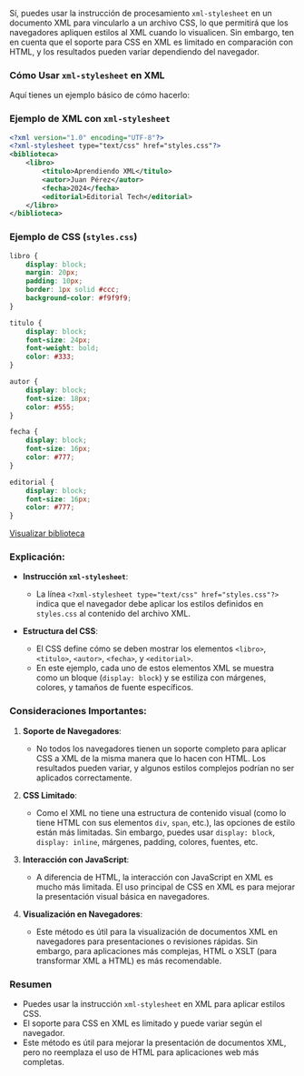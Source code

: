 Sí, puedes usar la instrucción de procesamiento `xml-stylesheet` en un documento XML para vincularlo a un archivo CSS, lo que permitirá que los navegadores apliquen estilos al XML cuando lo visualicen. Sin embargo, ten en cuenta que el soporte para CSS en XML es limitado en comparación con HTML, y los resultados pueden variar dependiendo del navegador.

### Cómo Usar `xml-stylesheet` en XML

Aquí tienes un ejemplo básico de cómo hacerlo:

### Ejemplo de XML con `xml-stylesheet`

```xml
<?xml version="1.0" encoding="UTF-8"?>
<?xml-stylesheet type="text/css" href="styles.css"?>
<biblioteca>
    <libro>
        <titulo>Aprendiendo XML</titulo>
        <autor>Juan Pérez</autor>
        <fecha>2024</fecha>
        <editorial>Editorial Tech</editorial>
    </libro>
</biblioteca>

```

### Ejemplo de CSS (`styles.css`)

```css
libro {
    display: block;
    margin: 20px;
    padding: 10px;
    border: 1px solid #ccc;
    background-color: #f9f9f9;
}

titulo {
    display: block;
    font-size: 24px;
    font-weight: bold;
    color: #333;
}

autor {
    display: block;
    font-size: 18px;
    color: #555;
}

fecha {
    display: block;
    font-size: 16px;
    color: #777;
}

editorial {
    display: block;
    font-size: 16px;
    color: #777;
}
```
[Visualizar biblioteca](LIBROS.XML)

### Explicación:

- **Instrucción `xml-stylesheet`**:
  - La línea `<?xml-stylesheet type="text/css" href="styles.css"?>` indica que el navegador debe aplicar los estilos definidos en `styles.css` al contenido del archivo XML.

- **Estructura del CSS**:
  - El CSS define cómo se deben mostrar los elementos `<libro>`, `<titulo>`, `<autor>`, `<fecha>`, y `<editorial>`. 
  - En este ejemplo, cada uno de estos elementos XML se muestra como un bloque (`display: block`) y se estiliza con márgenes, colores, y tamaños de fuente específicos.

### Consideraciones Importantes:

1. **Soporte de Navegadores**:
   - No todos los navegadores tienen un soporte completo para aplicar CSS a XML de la misma manera que lo hacen con HTML. Los resultados pueden variar, y algunos estilos complejos podrían no ser aplicados correctamente.

2. **CSS Limitado**:
   - Como el XML no tiene una estructura de contenido visual (como lo tiene HTML con sus elementos `div`, `span`, etc.), las opciones de estilo están más limitadas. Sin embargo, puedes usar `display: block`, `display: inline`, márgenes, padding, colores, fuentes, etc.

3. **Interacción con JavaScript**:
   - A diferencia de HTML, la interacción con JavaScript en XML es mucho más limitada. El uso principal de CSS en XML es para mejorar la presentación visual básica en navegadores.

4. **Visualización en Navegadores**:
   - Este método es útil para la visualización de documentos XML en navegadores para presentaciones o revisiones rápidas. Sin embargo, para aplicaciones más complejas, HTML o XSLT (para transformar XML a HTML) es más recomendable.

### Resumen

- Puedes usar la instrucción `xml-stylesheet` en XML para aplicar estilos CSS.
- El soporte para CSS en XML es limitado y puede variar según el navegador.
- Este método es útil para mejorar la presentación de documentos XML, pero no reemplaza el uso de HTML para aplicaciones web más completas.